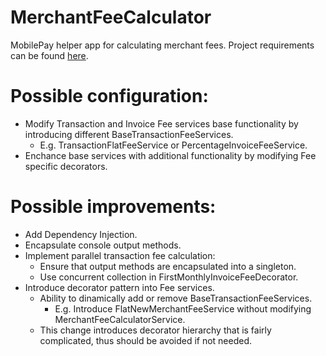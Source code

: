 # MerchantFeeCalculator
MobilePay helper app for calculating merchant fees.
Project requirements can be found [here](ProjectRequirements.txt).

# Possible configuration:
- Modify Transaction and Invoice Fee services base functionality by introducing different BaseTransactionFeeServices.
    - E.g. TransactionFlatFeeService or PercentageInvoiceFeeService.
- Enchance base services with additional functionality by modifying Fee specific decorators.

# Possible improvements:
- Add Dependency Injection.
- Encapsulate console output methods.
- Implement parallel transaction fee calculation:
    - Ensure that output methods are encapsulated into a singleton.
    - Use concurrent collection in FirstMonthlyInvoiceFeeDecorator.
- Introduce decorator pattern into Fee services. 
    - Ability to dinamically add or remove BaseTransactionFeeServices.
        - E.g. Introduce FlatNewMerchantFeeService without modifying MerchantFeeCalculatorService.
    - This change introduces decorator hierarchy that is fairly complicated, thus should be avoided if not needed.